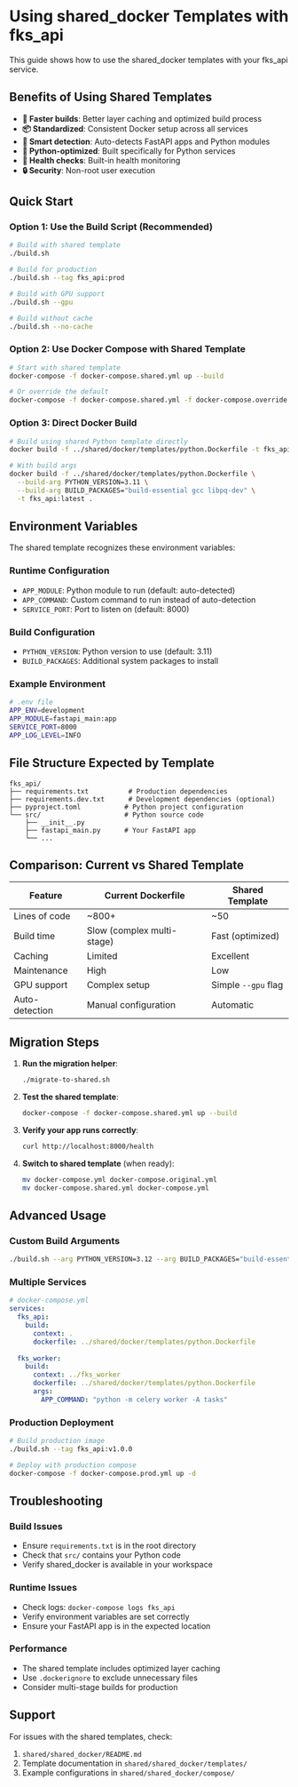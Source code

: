 # Using shared_docker Templates with fks_api

This guide shows how to use the shared_docker templates with your fks_api service.

## Benefits of Using Shared Templates

- **🚀 Faster builds**: Better layer caching and optimized build process
- **📦 Standardized**: Consistent Docker setup across all services  
- **🔧 Smart detection**: Auto-detects FastAPI apps and Python modules
- **🐍 Python-optimized**: Built specifically for Python services
- **🏥 Health checks**: Built-in health monitoring
- **🔒 Security**: Non-root user execution

## Quick Start

### Option 1: Use the Build Script (Recommended)
```bash
# Build with shared template
./build.sh

# Build for production
./build.sh --tag fks_api:prod

# Build with GPU support
./build.sh --gpu

# Build without cache
./build.sh --no-cache
```

### Option 2: Use Docker Compose with Shared Template
```bash
# Start with shared template
docker-compose -f docker-compose.shared.yml up --build

# Or override the default
docker-compose -f docker-compose.shared.yml -f docker-compose.override.yml up
```

### Option 3: Direct Docker Build
```bash
# Build using shared Python template directly
docker build -f ../shared/docker/templates/python.Dockerfile -t fks_api:latest .

# With build args
docker build -f ../shared/docker/templates/python.Dockerfile \
  --build-arg PYTHON_VERSION=3.11 \
  --build-arg BUILD_PACKAGES="build-essential gcc libpq-dev" \
  -t fks_api:latest .
```

## Environment Variables

The shared template recognizes these environment variables:

### Runtime Configuration
- `APP_MODULE`: Python module to run (default: auto-detected)
- `APP_COMMAND`: Custom command to run instead of auto-detection
- `SERVICE_PORT`: Port to listen on (default: 8000)

### Build Configuration
- `PYTHON_VERSION`: Python version to use (default: 3.11)
- `BUILD_PACKAGES`: Additional system packages to install

### Example Environment
```bash
# .env file
APP_ENV=development
APP_MODULE=fastapi_main:app
SERVICE_PORT=8000
APP_LOG_LEVEL=INFO
```

## File Structure Expected by Template

```
fks_api/
├── requirements.txt          # Production dependencies
├── requirements.dev.txt      # Development dependencies (optional)
├── pyproject.toml           # Python project configuration
└── src/                     # Python source code
    ├── __init__.py
    ├── fastapi_main.py      # Your FastAPI app
    └── ...
```

## Comparison: Current vs Shared Template

| Feature | Current Dockerfile | Shared Template |
|---------|-------------------|-----------------|
| Lines of code | ~800+ | ~50 |
| Build time | Slow (complex multi-stage) | Fast (optimized) |
| Caching | Limited | Excellent |
| Maintenance | High | Low |
| GPU support | Complex setup | Simple `--gpu` flag |
| Auto-detection | Manual configuration | Automatic |

## Migration Steps

1. **Run the migration helper**:
   ```bash
   ./migrate-to-shared.sh
   ```

2. **Test the shared template**:
   ```bash
   docker-compose -f docker-compose.shared.yml up --build
   ```

3. **Verify your app runs correctly**:
   ```bash
   curl http://localhost:8000/health
   ```

4. **Switch to shared template** (when ready):
   ```bash
   mv docker-compose.yml docker-compose.original.yml
   mv docker-compose.shared.yml docker-compose.yml
   ```

## Advanced Usage

### Custom Build Arguments
```bash
./build.sh --arg PYTHON_VERSION=3.12 --arg BUILD_PACKAGES="build-essential gcc libpq-dev redis-tools"
```

### Multiple Services
```yaml
# docker-compose.yml
services:
  fks_api:
    build:
      context: .
      dockerfile: ../shared/docker/templates/python.Dockerfile
  
  fks_worker:
    build:
      context: ../fks_worker
      dockerfile: ../shared/docker/templates/python.Dockerfile
      args:
        APP_COMMAND: "python -m celery worker -A tasks"
```

### Production Deployment
```bash
# Build production image
./build.sh --tag fks_api:v1.0.0

# Deploy with production compose
docker-compose -f docker-compose.prod.yml up -d
```

## Troubleshooting

### Build Issues
- Ensure `requirements.txt` is in the root directory
- Check that `src/` contains your Python code
- Verify shared_docker is available in your workspace

### Runtime Issues
- Check logs: `docker-compose logs fks_api`
- Verify environment variables are set correctly
- Ensure your FastAPI app is in the expected location

### Performance
- The shared template includes optimized layer caching
- Use `.dockerignore` to exclude unnecessary files
- Consider multi-stage builds for production

## Support

For issues with the shared templates, check:
1. `shared/shared_docker/README.md`
2. Template documentation in `shared/shared_docker/templates/`
3. Example configurations in `shared/shared_docker/compose/`
